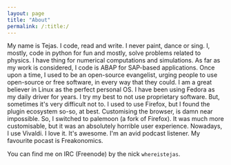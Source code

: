```yaml
---
layout: page
title: "About"
permalink: /:title:/
---
```

My name is Tejas. I code, read and write. I never paint, dance or sing. I, mostly, code in python for fun and mostly, solve problems related to physics. I have thing for numerical computations and simulations. As far as my work is considered, I code is ABAP for SAP-based applications. Once upon a time, I used to be an open-source evangelist, urging people to use open-source or free software, in every way that they could. I am a great believer in Linux as the perfect personal OS. I have been using Fedora as my daily driver for years. I try my best to not use proprietary software. But, sometimes it's very difficult not to. I used to use Firefox, but I found the plugin ecosystem so-so, at best. Customising the browser, is damn near impossible. So, I switched to palemoon (a fork of Firefox). It was much more customisable, but it was an absolutely horrible user experience. Nowadays, I use Vivaldi. I love it. It's awesome. I'm an avid podcast listener. My favourite pocast is Freakonomics.

You can find me on IRC (Freenode) by the nick `whereistejas`.
